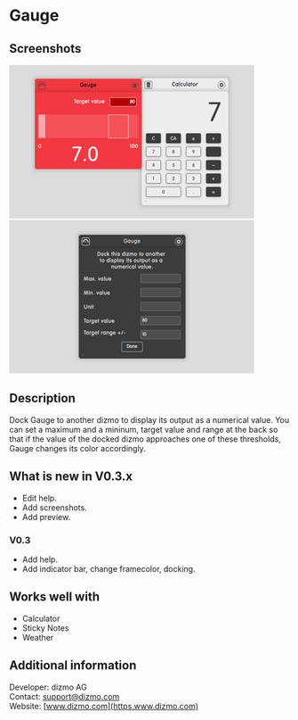 # Gauge

## Screenshots

![Gauge displays the output of a docked dizmo as a numerical value.](./DockedGauge.png)
![Gauge settings](./GaugeBack.png)

## Description

Dock Gauge to another dizmo to display its output as a numerical value. You can set a maximum and a mininum, target value and range at the back so that if the value of the docked dizmo approaches one of these thresholds, Gauge changes its color accordingly.

## What is new in V0.3.x

* Edit help.
* Add screenshots.
* Add preview.

### V0.3

* Add help.
* Add indicator bar, change framecolor, docking.

## Works well with

* Calculator
* Sticky Notes
* Weather

## Additional information

Developer: dizmo AG<br>
Contact: support@dizmo.com<br>
Website: [www.dizmo.com](https.www.dizmo.com)<br>

